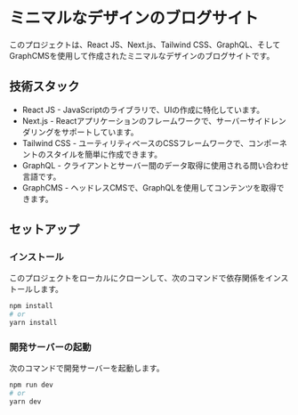 # ミニマルなデザインのブログサイト
このプロジェクトは、React JS、Next.js、Tailwind CSS、GraphQL、そしてGraphCMSを使用して作成されたミニマルなデザインのブログサイトです。

## 技術スタック
- React JS - JavaScriptのライブラリで、UIの作成に特化しています。
-  Next.js - Reactアプリケーションのフレームワークで、サーバーサイドレンダリングをサポートしています。
-  Tailwind CSS - ユーティリティベースのCSSフレームワークで、コンポーネントのスタイルを簡単に作成できます。
-  GraphQL - クライアントとサーバー間のデータ取得に使用される問い合わせ言語です。
-  GraphCMS - ヘッドレスCMSで、GraphQLを使用してコンテンツを取得できます。

## セットアップ
### インストール
このプロジェクトをローカルにクローンして、次のコマンドで依存関係をインストールします。

```bash
npm install
# or
yarn install
```

### 開発サーバーの起動
次のコマンドで開発サーバーを起動します。

```bash
npm run dev
# or
yarn dev
```